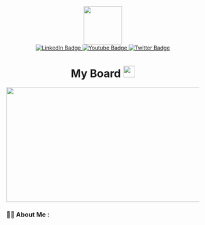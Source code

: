 <div id="header" align="center">
  <img src="https://c.tenor.com/ql4f6dmta0UAAAAi/hamster-spinning.gif" width="100"/>
  <div id="badges">
  <a href="your-linkedin-URL">
    <img src="https://img.shields.io/badge/LinkedIn-blue?style=for-the-badge&logo=linkedin&logoColor=white" alt="LinkedIn Badge"/>
  </a>
  <a href="your-youtube-URL">
    <img src="https://img.shields.io/badge/YouTube-red?style=for-the-badge&logo=youtube&logoColor=white" alt="Youtube Badge"/>
  </a>
  <a href="your-twitter-URL">
    <img src="https://img.shields.io/badge/Twitter-blue?style=for-the-badge&logo=twitter&logoColor=white" alt="Twitter Badge"/>
  </a>
  </div>
  <img src="https://komarev.com/ghpvc/?username=abzh423&style=flat-square&color=blue" alt=""/>
  <h1>
  My Board
  <img src="https://user-images.githubusercontent.com/81620918/184860602-cef3edd6-cb69-45f4-8517-a139805370a8.png" width="30px"/>
  </h1>
  <div align="center">
  <img src="https://c.tenor.com/ZlCPmBWx9pwAAAAd/anime-girl-space.gif" width="600" height="300"/>
  </div>
</div>

### :woman_technologist: About Me :
